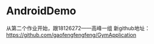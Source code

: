 # AndroidDemo
从第二个作业开始，跟18126272——高峰一组
新github地址：
https://github.com/gaofengfengfeng/GymApplication
